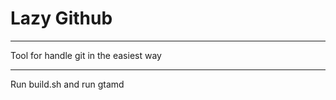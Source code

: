 <h1> Lazy Github </h1>
<hr>
<p> Tool for handle git in the easiest way </p>
<hr>
<p> Run build.sh and run gtamd</p>
